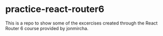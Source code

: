 # practice-react-router6

This is a repo to show some of the excercises created through the React Router 6 course provided by jonmircha.

